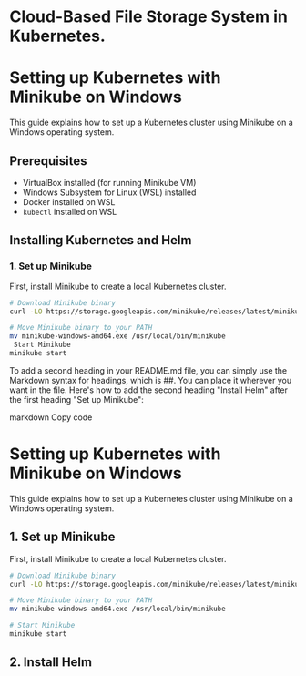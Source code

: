# Cloud-Based File Storage System in Kubernetes.
# Setting up Kubernetes with Minikube on Windows

This guide explains how to set up a Kubernetes cluster using Minikube on a Windows operating system.

## Prerequisites

- VirtualBox installed (for running Minikube VM)
- Windows Subsystem for Linux (WSL) installed
- Docker installed on WSL
- `kubectl` installed on WSL

## Installing Kubernetes and Helm

### 1. Set up Minikube

First, install Minikube to create a local Kubernetes cluster.

```bash
# Download Minikube binary
curl -LO https://storage.googleapis.com/minikube/releases/latest/minikube-windows-amd64.exe

# Move Minikube binary to your PATH
mv minikube-windows-amd64.exe /usr/local/bin/minikube
 Start Minikube
minikube start
```

To add a second heading in your README.md file, you can simply use the Markdown syntax for headings, which is ##. You can place it wherever you want in the file. Here's how to add the second heading "Install Helm" after the first heading "Set up Minikube":

markdown
Copy code
# Setting up Kubernetes with Minikube on Windows

This guide explains how to set up a Kubernetes cluster using Minikube on a Windows operating system.

## 1. Set up Minikube

First, install Minikube to create a local Kubernetes cluster.

```bash
# Download Minikube binary
curl -LO https://storage.googleapis.com/minikube/releases/latest/minikube-windows-amd64.exe

# Move Minikube binary to your PATH
mv minikube-windows-amd64.exe /usr/local/bin/minikube

# Start Minikube
minikube start
```
## 2. Install Helm
